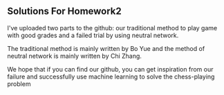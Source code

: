 ## Solutions For Homework2

I've uploaded two parts to the github: our traditional method to play game with good grades and a failed trial by using neutral network.

The traditional method is mainly written by Bo Yue and the method of neutral network is mainly written by Chi Zhang.

We hope that if you can find our github, you can get inspiration from our failure and successfully use machine learning to solve the chess-playing problem
